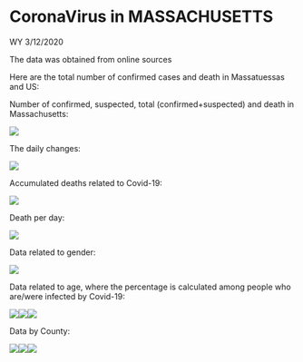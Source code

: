 CoronaVirus in MASSACHUSETTS
================
WY
3/12/2020

The data was obtained from online sources

Here are the total number of confirmed cases and death in Massatuessas
and US:

Number of confirmed, suspected, total (confirmed+suspected) and death in
Massachusetts:

![](Report_MA_files/figure-gfm/plotting-1.png)<!-- -->

The daily changes:

![](Report_MA_files/figure-gfm/plotting%20for%20daily%20changes-1.png)<!-- -->

Accumulated deaths related to Covid-19:

![](Report_MA_files/figure-gfm/plotting%20for%20deaths-1.png)<!-- -->

Death per day:

![](Report_MA_files/figure-gfm/plotting%20for%20deaths%20per%20day-1.png)<!-- -->

Data related to gender:

![](Report_MA_files/figure-gfm/plotting%20for%20cases%20by%20gender-1.png)<!-- -->

Data related to age, where the percentage is calculated among people who
are/were infected by Covid-19:

![](Report_MA_files/figure-gfm/plotting%20for%20cases%20by%20age-1.png)<!-- -->![](Report_MA_files/figure-gfm/plotting%20for%20cases%20by%20age-2.png)<!-- -->![](Report_MA_files/figure-gfm/plotting%20for%20cases%20by%20age-3.png)<!-- -->

Data by County:

![](Report_MA_files/figure-gfm/plotting%20for%20cases%20by%20county-1.png)<!-- -->![](Report_MA_files/figure-gfm/plotting%20for%20cases%20by%20county-2.png)<!-- -->![](Report_MA_files/figure-gfm/plotting%20for%20cases%20by%20county-3.png)<!-- -->
